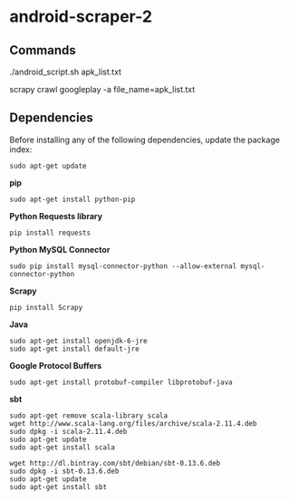android-scraper-2
=================
## Commands
./android_script.sh apk_list.txt

scrapy crawl googleplay -a file_name=apk_list.txt

## Dependencies
Before installing any of the following dependencies, update the package index:
```
sudo apt-get update
```

**pip**
```
sudo apt-get install python-pip
```

**Python Requests library**
```
pip install requests
```

**Python MySQL Connector**
```
sudo pip install mysql-connector-python --allow-external mysql-connector-python
```

**Scrapy**
```
pip install Scrapy
```

**Java**
```
sudo apt-get install openjdk-6-jre
sudo apt-get install default-jre
```

**Google Protocol Buffers**
```
sudo apt-get install protobuf-compiler libprotobuf-java
```

**sbt**
```
sudo apt-get remove scala-library scala
wget http://www.scala-lang.org/files/archive/scala-2.11.4.deb
sudo dpkg -i scala-2.11.4.deb
sudo apt-get update
sudo apt-get install scala

wget http://dl.bintray.com/sbt/debian/sbt-0.13.6.deb
sudo dpkg -i sbt-0.13.6.deb 
sudo apt-get update
sudo apt-get install sbt
```